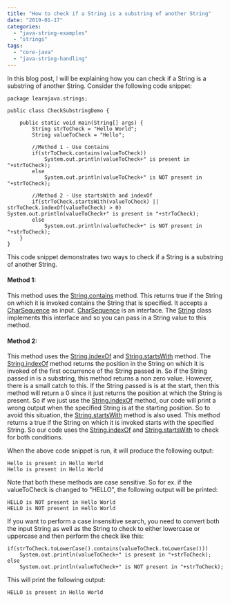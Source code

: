 ```yaml
---
title: "How to check if a String is a substring of another String"
date: "2019-01-17"
categories: 
  - "java-string-examples"
  - "strings"
tags: 
  - "core-java"
  - "java-string-handling"
---
```


In this blog post, I will be explaining how you can check if a String is a substring of another String. Consider the following code snippet:

````
package learnjava.strings;

public class CheckSubstringDemo {

    public static void main(String[] args) { 
        String strToCheck = "Hello World"; 
        String valueToCheck = "Hello";

        //Method 1 - Use Contains 
        if(strToCheck.contains(valueToCheck)) 
            System.out.println(valueToCheck+" is present in "+strToCheck); 
        else 
            System.out.println(valueToCheck+" is NOT present in "+strToCheck);

        //Method 2 - Use startsWith and indexOf 
        if(strToCheck.startsWith(valueToCheck) || strToCheck.indexOf(valueToCheck) > 0)     System.out.println(valueToCheck+" is present in "+strToCheck); 
        else 
            System.out.println(valueToCheck+" is NOT present in "+strToCheck);
    }
}
````
This code snippet demonstrates two ways to check if a String is a substring of another String.

#### Method 1:

This method uses the [String.contains](https://docs.oracle.com/javase/8/docs/api/java/lang/String.html#contains-java.lang.CharSequence-) method. This returns true if the String on which it is invoked contains the String that is specified. It accepts a [CharSequence](https://docs.oracle.com/javase/8/docs/api/java/lang/CharSequence.html) as input. [CharSequence](https://docs.oracle.com/javase/8/docs/api/java/lang/CharSequence.html) is an interface. The [String](https://docs.oracle.com/javase/8/docs/api/java/lang/String.html) class implements this interface and so you can pass in a String value to this method.

#### Method 2:

This method uses the [String.indexOf](https://docs.oracle.com/javase/8/docs/api/java/lang/String.html#indexOf-java.lang.String-) and [String.startsWith](https://docs.oracle.com/javase/8/docs/api/java/lang/String.html#startsWith-java.lang.String-) method. The [String.indexOf](https://docs.oracle.com/javase/8/docs/api/java/lang/String.html#indexOf-java.lang.String-) method returns the position in the String on which it is invoked of the first occurrence of the String passed in. So if the String passed in is a substring, this method returns a non zero value. However, there is a small catch to this. If the String passed is is at the start, then this method will return a 0 since it just returns the position at which the String is present. So if we just use the [String.indexOf](https://docs.oracle.com/javase/8/docs/api/java/lang/String.html#indexOf-java.lang.String-) method, our code will print a wrong output when the specified String is at the starting position. So to avoid this situation, the [String.startsWith](https://docs.oracle.com/javase/8/docs/api/java/lang/String.html#startsWith-java.lang.String-) method is also used. This method returns a true if the String on which it is invoked starts with the specified String. So our code uses the [String.indexOf](https://docs.oracle.com/javase/8/docs/api/java/lang/String.html#indexOf-java.lang.String-) and [String.startsWith](https://docs.oracle.com/javase/8/docs/api/java/lang/String.html#startsWith-java.lang.String-) to check for both conditions.

When the above code snippet is run, it will produce the following output:

```
Hello is present in Hello World
Hello is present in Hello World
```

Note that both these methods are case sensitive. So for ex. if the valueToCheck is changed to "HELLO", the following output will be printed:

```
HELLO is NOT present in Hello World
HELLO is NOT present in Hello World
```

If you want to perform a case insensitive search, you need to convert both the input String as well as the String to check to either lowercase or uppercase and then perform the check like this:

````
if(strToCheck.toLowerCase().contains(valueToCheck.toLowerCase())) 
    System.out.println(valueToCheck+" is present in "+strToCheck); 
else 
    System.out.println(valueToCheck+" is NOT present in "+strToCheck);

````

This will print the following output:

```
HELLO is present in Hello World
```
